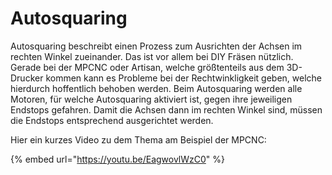 # Autosquaring

Autosquaring beschreibt einen Prozess zum Ausrichten der Achsen im rechten Winkel zueinander. Das ist vor allem bei DIY Fräsen nützlich. Gerade bei der MPCNC oder Artisan, welche größtenteils aus dem 3D-Drucker kommen kann es Probleme bei der Rechtwinkligkeit geben, welche hierdurch hoffentlich behoben werden. Beim Autosquaring werden alle Motoren, für welche Autosquaring aktiviert ist, gegen ihre jeweiligen Endstops gefahren. Damit die Achsen dann im rechten Winkel sind, müssen die Endstops entsprechend ausgerichtet werden.

Hier ein kurzes Video zu dem Thema am Beispiel der MPCNC:

{% embed url="https://youtu.be/EagwovlWzC0" %}
